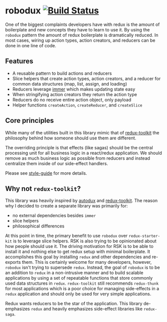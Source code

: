 # robodux [![Build Status](https://travis-ci.org/neurosnap/robodux.svg?branch=master)](https://travis-ci.org/neurosnap/robodux)

One of the biggest complaints developers have with redux is the amount of
boilerplate and new concepts they have to learn to use it. By using the
`robodux` pattern the amount of redux boilerplate is dramatically reduced. In
most cases, wiring up action types, action creators, and reducers can be done in
one line of code.

## Features

- A reusable pattern to build actions and reducers
- Slice helpers that create action types, action creators, and a reducer for
  common data structures (map, list, assign, and loading)
- Reducers leverage [immer](https://github.com/mweststrate/immer) which makes
  updating state easy
- When stringifying action creators they return the action type
- Reducers do no receive entire action object, only payload
- Helper functions `createAction`, `createReducer`, and `createSlice`

## Core principles

While many of the utilities built in this library mimic that of
[redux-toolkit](https://github.com/redux/redux-toolkit) the philosophy behind
how someone should use them are different.

The overriding principle is that effects (like sagas) should be the central
processing unit for all business logic in a react/redux application. We should
remove as much business logic as possible from reducers and instead centralize
them inside of our side-effect handlers.

Please see [style-guide](https://github.com/neurosnap/robodux) for more details.

## Why not `redux-toolkit`?

This library was heavily inspired by
[autodux](https://github.com/ericelliott/autodux) and
[redux-toolkit](https://github.com/redux/redux-toolkit). The reason why I
decided to create a separate library was primarily for:

- no external dependencies besides `immer`
- slice helpers
- philosophical differences

At this point in time, the primary benefit to use `robodux` over
`redux-starter-kit` is to leverage slice helpers. RSK is also trying to be
opinionated about how people should use it. The driving motivation for RSK is to
be able to install it and nothing else to get redux setup with minimal
boilerplate. It accomplishes this goal by installing `redux` and other
dependencies and re-exports them. This is certainly welcome for many developers,
however, `robodux` isn't trying to supersede `redux`. Instead, the goal of
`robodux` is to be an addition to `redux` in a non-intrusive manner and to build
scalable applications by using a set of repeatable functions that store commonly
used data structures in `redux`. `redux-toolkit` still recommends `redux-thunk`
for most applications which is a poor choice for managing side-effects in a
`redux` application and should only be used for very simple applications.

Redux wants reducers to be the star of the application. This library
de-emphasizes `redux` and heavily emphasizes side-effect libraries like
`redux-saga`.
